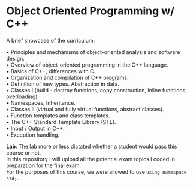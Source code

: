 # Object Oriented Programming w/ C++  
A brief showcase of the curriculum:  

• Principles and mechanisms of object-oriented analysis and software design.  
• Overview of object-oriented programming in the C++ language.  
• Basics of C++, differences with C.  
• Organization and compilation of C++ programs.  
• Definition of new types. Abstraction in data.  
• Classes I (build - destroy functions, copy construction, inline functions, overloading).  
• Namespaces, Inheritance.  
• Classes II (virtual and fully virtual functions, abstract classes).  
• Function templates and class templates.  
• The C++ Standard Template Library (STL).  
• Input / Output in C++.  
• Exception handling.  

**Lab**: The lab more or less dictated whether a student would pass this course or not.  
In this repository I will upload all the potential exam topics I coded in preparation for the final exam.  
For the purposes of this course, we were allowed to use `using namespace std;`.

